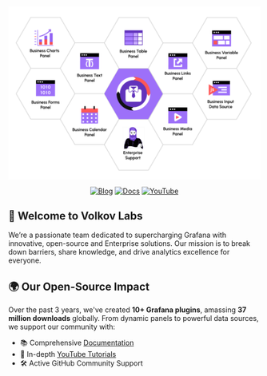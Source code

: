 <div align="center">
  <a href="https://volkovlabs.io"><img src="https://github.com/VolkovLabs/.github/blob/main/business.png" alt="Business Suite" style="display: block;"></a>
  <p>
    <a href="https://blog.volkovlabs.io" target="_blank"><img src="https://img.shields.io/badge/-Blog-gray?style=for-the-badge&logo=WPExplorer" alt="Blog"></a>
    <a href="https://docs.volkovlabs.io" target="_blank"><img src="https://img.shields.io/badge/-Documentation-9364F4?style=for-the-badge&logo=WPExplorer" alt="Docs"></a>
    <a href="https://youtube.com/@volkovlabs" target="_blank"><img src="https://img.shields.io/badge/-YouTube-FF5656?style=for-the-badge&logo=youtube" alt="YouTube"></a>
  </p>
</div>

## 🚀 Welcome to Volkov Labs

We’re a passionate team dedicated to supercharging Grafana with innovative, open-source and Enterprise solutions. Our mission is to break down barriers, share knowledge, and drive analytics excellence for everyone.

## 🌍 Our Open-Source Impact

Over the past 3 years, we've created **10+ Grafana plugins**, amassing **37 million downloads** globally. From dynamic panels to powerful data sources, we support our community with:

- 📚 Comprehensive [Documentation](https://docs.volkovlabs.io)
- 🎥 In-depth [YouTube Tutorials](https://youtube.com/@volkovlabs)
- 🛠️ Active GitHub Community Support
